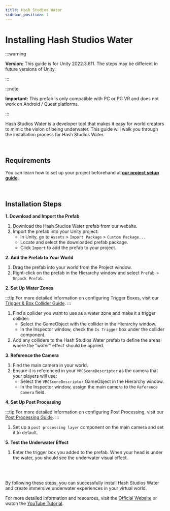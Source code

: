 ```yaml
---
title: Hash Studios Water
sidebar_position: 1
---
```


# Installing Hash Studios Water

:::warning

**Version:** This guide is for Unity 2022.3.6f1. The steps may be different in future versions of Unity.

:::

:::note

**Important:** This prefab is only compatible with PC or PC VR and does not work on Android / Quest platforms.

:::

Hash Studios Water is a developer tool that makes it easy for world creators to mimic the vision of being underwater. This guide will walk you through the installation process for Hash Studios Water.

<br/>

## Requirements

You can learn how to set up your project beforehand at **[our project setup guide](/DevelopmentDocumentation/docs/general-concepts/settingupudon)**.

<br/>

## Installation Steps

**1. Download and Import the Prefab**

1. Download the Hash Studios Water prefab from our website.
2. Import the prefab into your Unity project:
   - In Unity, go to `Assets` > `Import Package` > `Custom Package...`
   - Locate and select the downloaded prefab package.
   - Click `Import` to add the prefab to your project.

**2. Add the Prefab to Your World**

1. Drag the prefab into your world from the Project window.
2. Right-click on the prefab in the Hierarchy window and select `Prefab > Unpack Prefab`.

**2. Set Up Water Zones**

:::tip
For more detailed information on configuring Trigger Boxes, visit our [Trigger & Box Collider Guide](/DevelopmentDocumentation/docs/general-concepts/triggerbox/).
:::

1. Find a collider you want to use as a water zone and make it a trigger collider:
   - Select the GameObject with the collider in the Hierarchy window.
   - In the Inspector window, check the `Is Trigger` box under the collider component.
2. Add any colliders to the Hash Studios Water prefab to define the areas where the "water" effect should be applied.

**3. Reference the Camera**

1. Find the main camera in your world.
2. Ensure it is referenced in your `VRCSceneDescriptor` as the camera that your players will use:
   - Select the `VRCSceneDescriptor` GameObject in the Hierarchy window.
   - In the Inspector window, assign the main camera to the `Reference Camera` field.

**4. Set Up Post Processing**

:::tip
For more detailed information on configuring Post Processing, visit our [Post Processing Guide](/DevelopmentDocumentation/docs/general-concepts/postprocessing/).
:::

1. Set up a `post processing layer` component on the main camera and set it to default.

**5. Test the Underwater Effect**

1. Enter the trigger box you added to the prefab. When your head is under the water, you should see the underwater visual effect.

<br/><br/>

By following these steps, you can successfully install Hash Studios Water and create immersive underwater experiences in your virtual world.

For more detailed information and resources, visit the [Official Website](https://hashstudiosllc.com/hashstudioswater) or watch the [YouTube Tutorial](https://www.youtube.com/watch?v=87vhzI15c48).
